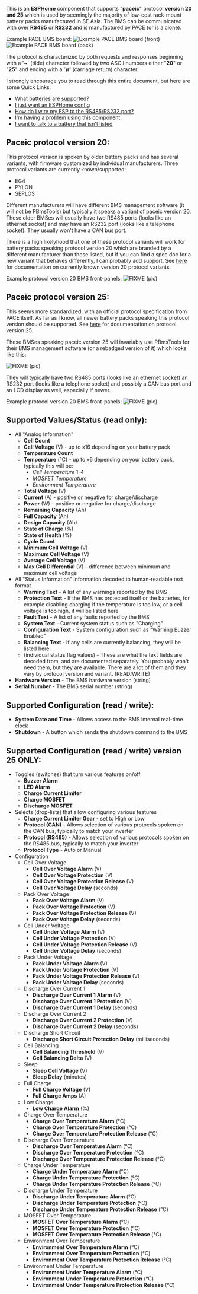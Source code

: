 This is an **ESPHome** component that supports "**paceic**" protocol **version 20 and 25** which is used by seemingly the majority of low-cost rack-mount battery packs manufactured in SE Asia.  The BMS can be communicated with over **RS485** or **RS232** and is manufactured by PACE (or is a clone).

Example PACE BMS board:
![Example PACE BMS board (front)](images/example-board-front.jpg)
![Example PACE BMS board (back)](images/example-board-back.jpg)

The protocol is characterized by both requests and responses beginning with a '**~**' (tilde) character followed by two ASCII numbers either "**20**" or "**25**" and ending with a '**\r**' (carriage return) character.

I strongly encourage you to read through this entire document, but here are some Quick Links:
- [What batteries are supported?](fixme)
- [I just want an ESPHome config](fixme)
- [How do I wire my ESP to the RS485/RS232 port?](fixme)
- [I'm having a problem using this component](fixme)
- [I want to talk to a battery that isn't listed](fixme)

Paceic protocol version 20:
-
  This protocol version is spoken by older battery packs and has several variants, with firmware customized by individual manufacturers.  Three protocol variants are currently known/supported:
 - EG4
 - PYLON
 - SEPLOS

Different manufacturers will have different BMS management software (it will not be PBmsTools) but typically it speaks a variant of paceic version 20.  These older BMSes will usually have two RS485 ports (looks like an ethernet socket) and may have an RS232 port (looks like a telephone socket).  They usually won't have a CAN bus port.

There is a high likelyhood that one of these protocol variants will work for battery packs speaking protocol version 20 which are branded by a different manufacturer than those listed, but if you can find a spec doc for a new variant that behaves differently, I can probably add support.  See [here](https://github.com/nkinnan/esphome-pace-bms/protocol_documentation/paceic/0x20) for documentation on currently known version 20 protocol variants. 

Example protocol version 20 BMS front-panels:
![FIXME (pic)](fixme_url)

Paceic protocol version 25: 
-
This seems more standardized, with an official protocol specification from PACE itself.  As far as I know, all newer battery packs speaking this protocol version should be supported.  See [here](https://github.com/nkinnan/esphome-pace-bms/protocol_documentation/paceic/0x25) for documentation on protocol version 25.

These BMSes speaking paceic version 25 will invariably use PBmsTools for their BMS management software (or a rebadged version of it) which looks like this:

![FIXME (pic)](fixme_url)

They will typically have two RS485 ports (looks like an ethernet socket) an RS232 port (looks like a telephone socket) and possibly a CAN bus port and an LCD display as well, especially if newer.

Example protocol version 20 BMS front-panels:
![FIXME (pic)](fixme_url)

Supported Values/Status (read only):
-
- All "Analog Information"
	- **Cell Count**
	- **Cell Voltage** (V) - up to x16 depending on your battery pack
	- **Temperature Count**
	- **Temperature** (°C) - up to x6 depending on your battery pack, typically this will be:
		-  *Cell Temperature* 1-4 
		- *MOSFET Temperature* 
		- *Environment Temperature*
	- **Total Voltage** (V)
	- **Current** (A) - positive or negative for charge/discharge
	- **Power** (W) - positive or negative for charge/discharge
	- **Remaining Capacity** (Ah)
	- **Full Capacity** (Ah)
	- **Design Capacity** (Ah)
	- **State of Charge** (%)
	- **State of Health** (%)
	- **Cycle Count**
	- **Minimum Cell Voltage** (V)
	- **Maximum Cell Voltage** (V)
	- **Average Cell Voltage** (V)
	- **Max Cell Differential** (V) - difference between minimum and maximum cell voltage
- All "Status Information" information decoded to human-readable text format
	- **Warning Text** - A list of any warnings reported by the BMS
	- **Protection Text** - If the BMS has protected itself or the batteries, for example disabling charging if the temperature is too low, or a cell voltage is too high, it will be listed here
	- **Fault Text** - A list of any faults reported by the BMS
	- **System Text** - Current system status such as "Charging"
	- **Configuration Text** - System configuration such as "Warning Buzzer Enabled"
	- **Balancing Text** - If any cells are currently balancing, they will be listed here
	- (individual status flag values) - These are what the text fields are decoded from, and are documented separately.  You probably won't need them, but they are available.  There are a lot of them and they vary by protocol version and variant.
(READ/WRITE)
- **Hardware Version** - The BMS hardware version (string)
- **Serial Number** - The BMS serial number (string)

Supported Configuration (read / write):
-
- **System Date and Time** - Allows access to the BMS internal real-time clock 
- **Shutdown** - A button which sends the shutdown command to the BMS

Supported Configuration (read / write) version 25 ONLY:
-
- Toggles (switches) that turn various features on/off
	- **Buzzer Alarm**
	- **LED Alarm**
	- **Charge Current Limiter**
	- **Charge MOSFET**
	- **Discharge MOSFET**
- Selects (drop-lists) that allow configuring various features
	- **Charge Current Limiter Gear** - set to High or Low
	- **Protocol (CAN)** - Allows selection of various protocols spoken on the CAN bus, typically to match your inverter
	- **Protocol (RS485)** - Allows selection of various protocols spoken on the RS485 bus, typically to match your inverter
	- **Protocol Type** - Auto or Manual
- Configuration
  - Cell Over Voltage
	- **Cell Over Voltage Alarm** (V)
	- **Cell Over Voltage Protection** (V)
	- **Cell Over Voltage Protection Release** (V)
	- **Cell Over Voltage Delay** (seconds)
  - Pack Over Voltage
	- **Pack Over Voltage Alarm** (V)
	- **Pack Over Voltage Protection** (V)
	- **Pack Over Voltage Protection Release** (V)
	- **Pack Over Voltage Delay** (seconds)
  - Cell Under Voltage
	- **Cell Under Voltage Alarm** (V)
	- **Cell Under Voltage Protection** (V)
	- **Cell Under Voltage Protection Release** (V)
	- **Cell Under Voltage Delay** (seconds)
  - Pack Under Voltage
	- **Pack Under Voltage Alarm** (V)
	- **Pack Under Voltage Protection** (V)
	- **Pack Under Voltage Protection Release** (V)
	- **Pack Under Voltage Delay** (seconds)
  - Discharge Over Current 1
	- **Discharge Over Current 1 Alarm** (V)
	- **Discharge Over Current 1 Protection** (V)
	- **Discharge Over Current 1 Delay** (seconds)
  - Discharge Over Current 2
	- **Discharge Over Current 2 Protection** (V)
	- **Discharge Over Current 2 Delay** (seconds)
  - Discharge Short Circuit
	- **Discharge Short Circuit Protection Delay** (milliseconds)
  - Cell Balancing
	- **Cell Balancing Threshold** (V)
	- **Cell Balancing Delta** (V)
  - Sleep
	- **Sleep Cell Voltage** (V)
	- **Sleep Delay** (minutes)
  - Full Charge
	- **Full Charge Voltage** (V)
	- **Full Charge Amps** (A)
  - Low Charge
	- **Low Charge Alarm** (%)
  - Charge Over Temperature
	- **Charge Over Temperature Alarm** (°C)
	- **Charge Over Temperature Protection** (°C)
	- **Charge Over Temperature Protection Release** (°C)
  - Discharge Over Temperature
	- **Discharge Over Temperature Alarm** (°C)
	- **Discharge Over Temperature Protection** (°C)
	- **Discharge Over Temperature Protection Release** (°C)
  - Charge Under Temperature
	- **Charge Under Temperature Alarm** (°C)
	- **Charge Under Temperature Protection** (°C)
	- **Charge Under Temperature Protection Release** (°C)
  - Discharge Under Temperature
	- **Discharge Under Temperature Alarm** (°C)
	- **Discharge Under Temperature Protection** (°C)
	- **Discharge Under Temperature Protection Release** (°C)
  - MOSFET Over Temperature
	- **MOSFET Over Temperature Alarm** (°C)
	- **MOSFET Over Temperature Protection** (°C)
	- **MOSFET Over Temperature Protection Release** (°C)
  - Environment Over Temperature
	- **Environment Over Temperature Alarm** (°C)
	- **Environment Over Temperature Protection** (°C)
	- **Environment Over Temperature Protection Release** (°C)
  - Environment Under Temperature
	- **Environment Under Temperature Alarm** (°C)
	- **Environment Under Temperature Protection** (°C)
	- **Environment Under Temperature Protection Release** (°C)




